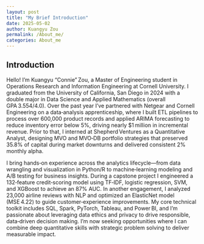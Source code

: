 ```yaml
---
layout: post
title: "My Brief Introduction"
date: 2025-05-02
author: Kuangyu Zou
permalink: /About_me/
categories: About_me
---
```


## Introduction
Hello! I’m Kuangyu “Connie” Zou, a Master of Engineering student in Operations Research and Information Engineering at Cornell University. 
I graduated from the University of California, San Diego in 2024 with a double major in Data Science and Applied Mathematics (overall GPA 3.554/4.0). Over the past year I’ve partnered with Netgear and Cornell Engineering on a data‑analysis apprenticeship, where I built ETL pipelines to process over 600,000 product records and applied ARIMA forecasting to reduce inventory error below 5%, driving nearly $1 million in incremental revenue. 
Prior to that, I interned at Shepherd Ventures as a Quantitative Analyst, designing MVO and MVO‑DB portfolio strategies that preserved 35.8% of capital during market downturns and delivered consistent 2% monthly alpha.

I bring hands‑on experience across the analytics lifecycle—from data wrangling and visualization in Python/R to machine‑learning modeling and A/B testing for business insights.
During a capstone project I engineered a 132‑feature credit‑scoring model using TF‑IDF, logistic regression, SVM, and XGBoost to achieve an 87% AUC. In another engagement, I analyzed 23,000 airline reviews with NLP and optimized an ElasticNet model (MSE 4.22) to guide customer‑experience improvements. My core technical toolkit includes SQL, Spark, PyTorch, Tableau, and Power BI, and I’m passionate about leveraging data ethics and privacy to drive responsible, data‑driven decision making. 
I’m now seeking opportunities where I can combine deep quantitative skills with strategic problem solving to deliver measurable impact.

